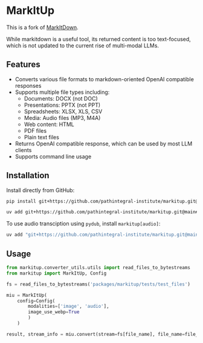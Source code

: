 # MarkItUp

This is a fork of [MarkItDown](https://github.com/microsoft/markitdown).

While markitdown is a useful tool, its returned content is too text-focused, which is not updated to the current rise of multi-modal LLMs.

## Features

- Converts various file formats to markdown-oriented OpenAI compatible responses
- Supports multiple file types including:
  - Documents: DOCX (not DOC)
  - Presentations: PPTX (not PPT)
  - Spreadsheets: XLSX, XLS, CSV
  - Media: Audio files (MP3, M4A)
  - Web content: HTML
  - PDF files
  - Plain text files
- Returns OpenAI compatible response, which can be used by most LLM clients
- Supports command line usage

## Installation

Install directly from GitHub:

```bash
pip install git+https://github.com/pathintegral-institute/markitup.git@main#subdirectory=packages/markitup
```

```bash
uv add git+https://github.com/pathintegral-institute/markitup.git@main#subdirectory=packages/markitup
```

To use audio transciption using `pydub`, install `markitup[audio]`:
```bash
uv add "git+https://github.com/pathintegral-institute/markitup.git@main#subdirectory=packages/markitup[audio]"
```


## Usage
```python
from markitup.converter_utils.utils import read_files_to_bytestreams
from markitup import MarkItUp, Config

fs = read_files_to_bytestreams('packages/markitup/tests/test_files')

miu = MarkItUp(
    config=Config(
        modalities=['image', 'audio'],
        image_use_webp=True
        )
    )

result, stream_info = miu.convert(stream=fs[file_name], file_name=file_name)

```
